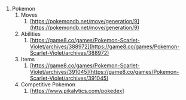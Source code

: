 1. Pokemon  
   1. Moves  
      1. [https://pokemondb.net/move/generation/9](https://pokemondb.net/move/generation/9)  
   2. Abilities  
      1. [https://game8.co/games/Pokemon-Scarlet-Violet/archives/388972](https://game8.co/games/Pokemon-Scarlet-Violet/archives/388972)  
   3. Items  
      1. [https://game8.co/games/Pokemon-Scarlet-Violet/archives/391045](https://game8.co/games/Pokemon-Scarlet-Violet/archives/391045)
   4. Competitive Pokemon
      1. [https://www.pikalytics.com/pokedex]
